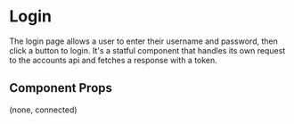 # Login

The login page allows a user to enter their username and password, then click a button to login.
It's a statful component that handles its own request to the accounts api and fetches a response
with a token.

## Component Props
(none, connected)
